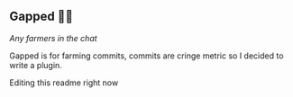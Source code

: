 ## Gapped 🧑‍🌾

*Any farmers in the chat*

Gapped is for farming commits, commits are cringe metric so I decided to write a plugin.

Editing this readme right now 
